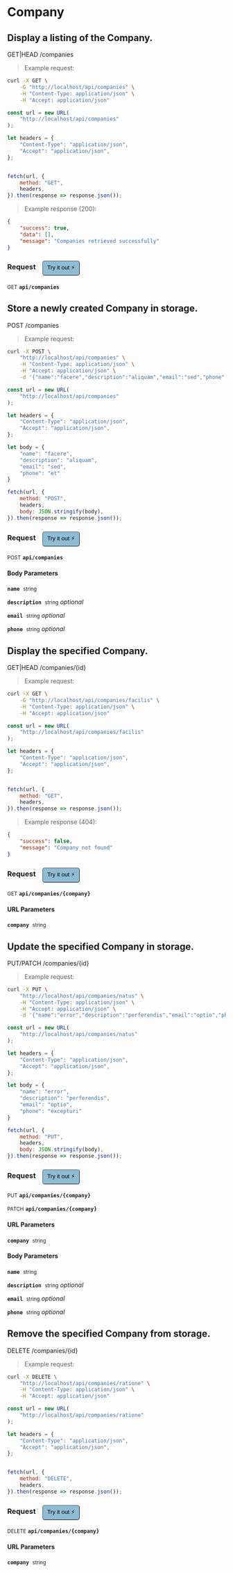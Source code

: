 # Company


## Display a listing of the Company.


GET|HEAD /companies

> Example request:

```bash
curl -X GET \
    -G "http://localhost/api/companies" \
    -H "Content-Type: application/json" \
    -H "Accept: application/json"
```

```javascript
const url = new URL(
    "http://localhost/api/companies"
);

let headers = {
    "Content-Type": "application/json",
    "Accept": "application/json",
};


fetch(url, {
    method: "GET",
    headers,
}).then(response => response.json());
```


> Example response (200):

```json
{
    "success": true,
    "data": [],
    "message": "Companies retrieved successfully"
}
```
<div id="execution-results-GETapi-companies" hidden>
    <blockquote>Received response<span id="execution-response-status-GETapi-companies"></span>:</blockquote>
    <pre class="json"><code id="execution-response-content-GETapi-companies"></code></pre>
</div>
<div id="execution-error-GETapi-companies" hidden>
    <blockquote>Request failed with error:</blockquote>
    <pre><code id="execution-error-message-GETapi-companies"></code></pre>
</div>
<form id="form-GETapi-companies" data-method="GET" data-path="api/companies" data-authed="0" data-hasfiles="0" data-headers='{"Content-Type":"application\/json","Accept":"application\/json"}' onsubmit="event.preventDefault(); executeTryOut('GETapi-companies', this);">
<h3>
    Request&nbsp;&nbsp;&nbsp;
        <button type="button" style="background-color: #8fbcd4; padding: 5px 10px; border-radius: 5px; border-width: thin;" id="btn-tryout-GETapi-companies" onclick="tryItOut('GETapi-companies');">Try it out ⚡</button>
    <button type="button" style="background-color: #c97a7e; padding: 5px 10px; border-radius: 5px; border-width: thin;" id="btn-canceltryout-GETapi-companies" onclick="cancelTryOut('GETapi-companies');" hidden>Cancel</button>&nbsp;&nbsp;
    <button type="submit" style="background-color: #6ac174; padding: 5px 10px; border-radius: 5px; border-width: thin;" id="btn-executetryout-GETapi-companies" hidden>Send Request 💥</button>
    </h3>
<p>
<small class="badge badge-green">GET</small>
 <b><code>api/companies</code></b>
</p>
</form>


## Store a newly created Company in storage.


POST /companies

> Example request:

```bash
curl -X POST \
    "http://localhost/api/companies" \
    -H "Content-Type: application/json" \
    -H "Accept: application/json" \
    -d '{"name":"facere","description":"aliquam","email":"sed","phone":"et"}'

```

```javascript
const url = new URL(
    "http://localhost/api/companies"
);

let headers = {
    "Content-Type": "application/json",
    "Accept": "application/json",
};

let body = {
    "name": "facere",
    "description": "aliquam",
    "email": "sed",
    "phone": "et"
}

fetch(url, {
    method: "POST",
    headers,
    body: JSON.stringify(body),
}).then(response => response.json());
```


<div id="execution-results-POSTapi-companies" hidden>
    <blockquote>Received response<span id="execution-response-status-POSTapi-companies"></span>:</blockquote>
    <pre class="json"><code id="execution-response-content-POSTapi-companies"></code></pre>
</div>
<div id="execution-error-POSTapi-companies" hidden>
    <blockquote>Request failed with error:</blockquote>
    <pre><code id="execution-error-message-POSTapi-companies"></code></pre>
</div>
<form id="form-POSTapi-companies" data-method="POST" data-path="api/companies" data-authed="0" data-hasfiles="0" data-headers='{"Content-Type":"application\/json","Accept":"application\/json"}' onsubmit="event.preventDefault(); executeTryOut('POSTapi-companies', this);">
<h3>
    Request&nbsp;&nbsp;&nbsp;
        <button type="button" style="background-color: #8fbcd4; padding: 5px 10px; border-radius: 5px; border-width: thin;" id="btn-tryout-POSTapi-companies" onclick="tryItOut('POSTapi-companies');">Try it out ⚡</button>
    <button type="button" style="background-color: #c97a7e; padding: 5px 10px; border-radius: 5px; border-width: thin;" id="btn-canceltryout-POSTapi-companies" onclick="cancelTryOut('POSTapi-companies');" hidden>Cancel</button>&nbsp;&nbsp;
    <button type="submit" style="background-color: #6ac174; padding: 5px 10px; border-radius: 5px; border-width: thin;" id="btn-executetryout-POSTapi-companies" hidden>Send Request 💥</button>
    </h3>
<p>
<small class="badge badge-black">POST</small>
 <b><code>api/companies</code></b>
</p>
<h4 class="fancy-heading-panel"><b>Body Parameters</b></h4>
<p>
<b><code>name</code></b>&nbsp;&nbsp;<small>string</small>  &nbsp;
<input type="text" name="name" data-endpoint="POSTapi-companies" data-component="body" required  hidden>
<br>
</p>
<p>
<b><code>description</code></b>&nbsp;&nbsp;<small>string</small>     <i>optional</i> &nbsp;
<input type="text" name="description" data-endpoint="POSTapi-companies" data-component="body"  hidden>
<br>
</p>
<p>
<b><code>email</code></b>&nbsp;&nbsp;<small>string</small>     <i>optional</i> &nbsp;
<input type="text" name="email" data-endpoint="POSTapi-companies" data-component="body"  hidden>
<br>
</p>
<p>
<b><code>phone</code></b>&nbsp;&nbsp;<small>string</small>     <i>optional</i> &nbsp;
<input type="text" name="phone" data-endpoint="POSTapi-companies" data-component="body"  hidden>
<br>
</p>

</form>


## Display the specified Company.


GET|HEAD /companies/{id}

> Example request:

```bash
curl -X GET \
    -G "http://localhost/api/companies/facilis" \
    -H "Content-Type: application/json" \
    -H "Accept: application/json"
```

```javascript
const url = new URL(
    "http://localhost/api/companies/facilis"
);

let headers = {
    "Content-Type": "application/json",
    "Accept": "application/json",
};


fetch(url, {
    method: "GET",
    headers,
}).then(response => response.json());
```


> Example response (404):

```json
{
    "success": false,
    "message": "Company not found"
}
```
<div id="execution-results-GETapi-companies--company-" hidden>
    <blockquote>Received response<span id="execution-response-status-GETapi-companies--company-"></span>:</blockquote>
    <pre class="json"><code id="execution-response-content-GETapi-companies--company-"></code></pre>
</div>
<div id="execution-error-GETapi-companies--company-" hidden>
    <blockquote>Request failed with error:</blockquote>
    <pre><code id="execution-error-message-GETapi-companies--company-"></code></pre>
</div>
<form id="form-GETapi-companies--company-" data-method="GET" data-path="api/companies/{company}" data-authed="0" data-hasfiles="0" data-headers='{"Content-Type":"application\/json","Accept":"application\/json"}' onsubmit="event.preventDefault(); executeTryOut('GETapi-companies--company-', this);">
<h3>
    Request&nbsp;&nbsp;&nbsp;
        <button type="button" style="background-color: #8fbcd4; padding: 5px 10px; border-radius: 5px; border-width: thin;" id="btn-tryout-GETapi-companies--company-" onclick="tryItOut('GETapi-companies--company-');">Try it out ⚡</button>
    <button type="button" style="background-color: #c97a7e; padding: 5px 10px; border-radius: 5px; border-width: thin;" id="btn-canceltryout-GETapi-companies--company-" onclick="cancelTryOut('GETapi-companies--company-');" hidden>Cancel</button>&nbsp;&nbsp;
    <button type="submit" style="background-color: #6ac174; padding: 5px 10px; border-radius: 5px; border-width: thin;" id="btn-executetryout-GETapi-companies--company-" hidden>Send Request 💥</button>
    </h3>
<p>
<small class="badge badge-green">GET</small>
 <b><code>api/companies/{company}</code></b>
</p>
<h4 class="fancy-heading-panel"><b>URL Parameters</b></h4>
<p>
<b><code>company</code></b>&nbsp;&nbsp;<small>string</small>  &nbsp;
<input type="text" name="company" data-endpoint="GETapi-companies--company-" data-component="url" required  hidden>
<br>
</p>
</form>


## Update the specified Company in storage.


PUT/PATCH /companies/{id}

> Example request:

```bash
curl -X PUT \
    "http://localhost/api/companies/natus" \
    -H "Content-Type: application/json" \
    -H "Accept: application/json" \
    -d '{"name":"error","description":"perferendis","email":"optio","phone":"excepturi"}'

```

```javascript
const url = new URL(
    "http://localhost/api/companies/natus"
);

let headers = {
    "Content-Type": "application/json",
    "Accept": "application/json",
};

let body = {
    "name": "error",
    "description": "perferendis",
    "email": "optio",
    "phone": "excepturi"
}

fetch(url, {
    method: "PUT",
    headers,
    body: JSON.stringify(body),
}).then(response => response.json());
```


<div id="execution-results-PUTapi-companies--company-" hidden>
    <blockquote>Received response<span id="execution-response-status-PUTapi-companies--company-"></span>:</blockquote>
    <pre class="json"><code id="execution-response-content-PUTapi-companies--company-"></code></pre>
</div>
<div id="execution-error-PUTapi-companies--company-" hidden>
    <blockquote>Request failed with error:</blockquote>
    <pre><code id="execution-error-message-PUTapi-companies--company-"></code></pre>
</div>
<form id="form-PUTapi-companies--company-" data-method="PUT" data-path="api/companies/{company}" data-authed="0" data-hasfiles="0" data-headers='{"Content-Type":"application\/json","Accept":"application\/json"}' onsubmit="event.preventDefault(); executeTryOut('PUTapi-companies--company-', this);">
<h3>
    Request&nbsp;&nbsp;&nbsp;
        <button type="button" style="background-color: #8fbcd4; padding: 5px 10px; border-radius: 5px; border-width: thin;" id="btn-tryout-PUTapi-companies--company-" onclick="tryItOut('PUTapi-companies--company-');">Try it out ⚡</button>
    <button type="button" style="background-color: #c97a7e; padding: 5px 10px; border-radius: 5px; border-width: thin;" id="btn-canceltryout-PUTapi-companies--company-" onclick="cancelTryOut('PUTapi-companies--company-');" hidden>Cancel</button>&nbsp;&nbsp;
    <button type="submit" style="background-color: #6ac174; padding: 5px 10px; border-radius: 5px; border-width: thin;" id="btn-executetryout-PUTapi-companies--company-" hidden>Send Request 💥</button>
    </h3>
<p>
<small class="badge badge-darkblue">PUT</small>
 <b><code>api/companies/{company}</code></b>
</p>
<p>
<small class="badge badge-purple">PATCH</small>
 <b><code>api/companies/{company}</code></b>
</p>
<h4 class="fancy-heading-panel"><b>URL Parameters</b></h4>
<p>
<b><code>company</code></b>&nbsp;&nbsp;<small>string</small>  &nbsp;
<input type="text" name="company" data-endpoint="PUTapi-companies--company-" data-component="url" required  hidden>
<br>
</p>
<h4 class="fancy-heading-panel"><b>Body Parameters</b></h4>
<p>
<b><code>name</code></b>&nbsp;&nbsp;<small>string</small>  &nbsp;
<input type="text" name="name" data-endpoint="PUTapi-companies--company-" data-component="body" required  hidden>
<br>
</p>
<p>
<b><code>description</code></b>&nbsp;&nbsp;<small>string</small>     <i>optional</i> &nbsp;
<input type="text" name="description" data-endpoint="PUTapi-companies--company-" data-component="body"  hidden>
<br>
</p>
<p>
<b><code>email</code></b>&nbsp;&nbsp;<small>string</small>     <i>optional</i> &nbsp;
<input type="text" name="email" data-endpoint="PUTapi-companies--company-" data-component="body"  hidden>
<br>
</p>
<p>
<b><code>phone</code></b>&nbsp;&nbsp;<small>string</small>     <i>optional</i> &nbsp;
<input type="text" name="phone" data-endpoint="PUTapi-companies--company-" data-component="body"  hidden>
<br>
</p>

</form>


## Remove the specified Company from storage.


DELETE /companies/{id}

> Example request:

```bash
curl -X DELETE \
    "http://localhost/api/companies/ratione" \
    -H "Content-Type: application/json" \
    -H "Accept: application/json"
```

```javascript
const url = new URL(
    "http://localhost/api/companies/ratione"
);

let headers = {
    "Content-Type": "application/json",
    "Accept": "application/json",
};


fetch(url, {
    method: "DELETE",
    headers,
}).then(response => response.json());
```


<div id="execution-results-DELETEapi-companies--company-" hidden>
    <blockquote>Received response<span id="execution-response-status-DELETEapi-companies--company-"></span>:</blockquote>
    <pre class="json"><code id="execution-response-content-DELETEapi-companies--company-"></code></pre>
</div>
<div id="execution-error-DELETEapi-companies--company-" hidden>
    <blockquote>Request failed with error:</blockquote>
    <pre><code id="execution-error-message-DELETEapi-companies--company-"></code></pre>
</div>
<form id="form-DELETEapi-companies--company-" data-method="DELETE" data-path="api/companies/{company}" data-authed="0" data-hasfiles="0" data-headers='{"Content-Type":"application\/json","Accept":"application\/json"}' onsubmit="event.preventDefault(); executeTryOut('DELETEapi-companies--company-', this);">
<h3>
    Request&nbsp;&nbsp;&nbsp;
        <button type="button" style="background-color: #8fbcd4; padding: 5px 10px; border-radius: 5px; border-width: thin;" id="btn-tryout-DELETEapi-companies--company-" onclick="tryItOut('DELETEapi-companies--company-');">Try it out ⚡</button>
    <button type="button" style="background-color: #c97a7e; padding: 5px 10px; border-radius: 5px; border-width: thin;" id="btn-canceltryout-DELETEapi-companies--company-" onclick="cancelTryOut('DELETEapi-companies--company-');" hidden>Cancel</button>&nbsp;&nbsp;
    <button type="submit" style="background-color: #6ac174; padding: 5px 10px; border-radius: 5px; border-width: thin;" id="btn-executetryout-DELETEapi-companies--company-" hidden>Send Request 💥</button>
    </h3>
<p>
<small class="badge badge-red">DELETE</small>
 <b><code>api/companies/{company}</code></b>
</p>
<h4 class="fancy-heading-panel"><b>URL Parameters</b></h4>
<p>
<b><code>company</code></b>&nbsp;&nbsp;<small>string</small>  &nbsp;
<input type="text" name="company" data-endpoint="DELETEapi-companies--company-" data-component="url" required  hidden>
<br>
</p>
</form>



